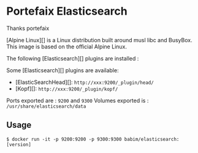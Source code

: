 # Portefaix Elasticsearch
Thanks portefaix

[Alpine Linux][] is a Linux distribution built around musl libc and BusyBox.
This image is based on the official Alpine Linux.

The following [Elasticsearch][] plugins are installed :

Some [Elasticsearch][] plugins are available:
* [ElasticSearchHead][]: `http://xxx:9200/_plugin/head/`
* [Kopf][]: `http://xxx:9200/_plugin/kopf/`

Ports exported are : `9200` and `9300`
Volumes exported is : `/usr/share/elasticsearch/data`

## Usage

    $ docker run -it -p 9200:9200 -p 9300:9300 babim/elasticsearch:[version]
